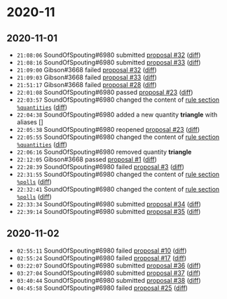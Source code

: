 # 2020-11

## 2020-11-01

* `21:08:06` SoundOfSpouting#6980 submitted [proposal #32](../proposals.md#32) ([diff](https://github.com/Quonauts/Quonauts-11/commit/179e2e586bb6b0a22bdaf8a57cb07b7d6e4f24af))
* `21:08:16` SoundOfSpouting#6980 submitted [proposal #33](../proposals.md#33) ([diff](https://github.com/Quonauts/Quonauts-11/commit/297f2baee31391ad906bb15d7a62a1577d422d64))
* `21:09:00` Gibson#3668 failed [proposal #32](../proposals.md#32) ([diff](https://github.com/Quonauts/Quonauts-11/commit/b0fe518734eeb0ab828d2bd51881836f0912ae12))
* `21:09:03` Gibson#3668 failed [proposal #33](../proposals.md#33) ([diff](https://github.com/Quonauts/Quonauts-11/commit/7d93a7c258e106c62ac49a1e0d76f63d865e3f75))
* `21:51:17` Gibson#3668 failed [proposal #28](../proposals.md#28) ([diff](https://github.com/Quonauts/Quonauts-11/commit/e15fc6e3bfd4fb19b1b0794029682f9ea428a0f8))
* `22:01:08` SoundOfSpouting#6980 passed [proposal #23](../proposals.md#23) ([diff](https://github.com/Quonauts/Quonauts-11/commit/652e5e1c2620bd68d3166a417366cc50ccebd1e6))
* `22:03:57` SoundOfSpouting#6980 changed the content of [rule section `%quantities`](../rules.md#quantities) ([diff](https://github.com/Quonauts/Quonauts-11/commit/97bf7c0455e3cba39c9294dc5552288848550d75))
* `22:04:38` SoundOfSpouting#6980 added a new quantity **triangle** with aliases []
* `22:05:38` SoundOfSpouting#6980 reopened [proposal #23](../proposals.md#23) ([diff](https://github.com/Quonauts/Quonauts-11/commit/f9ced33d4ca0fbdf192cb9da3bae017217b9707b))
* `22:05:55` SoundOfSpouting#6980 changed the content of [rule section `%quantities`](../rules.md#quantities) ([diff](https://github.com/Quonauts/Quonauts-11/commit/6cb6c6eaa9820270fe62221bfce32585a15c4b15))
* `22:06:16` SoundOfSpouting#6980 removed quantity **triangle**
* `22:12:05` Gibson#3668 passed [proposal #1](../proposals.md#1) ([diff](https://github.com/Quonauts/Quonauts-11/commit/fccfcd4a100fca038d2fd2174e4ed01ec8c601cb))
* `22:28:39` SoundOfSpouting#6980 failed [proposal #3](../proposals.md#3) ([diff](https://github.com/Quonauts/Quonauts-11/commit/511cab882f7d2d2fae10feddeb14251051559b33))
* `22:31:55` SoundOfSpouting#6980 changed the content of [rule section `%polls`](../rules.md#polls) ([diff](https://github.com/Quonauts/Quonauts-11/commit/73b84860a3f5c31e751e88076f2225d980b8a27d))
* `22:32:41` SoundOfSpouting#6980 changed the content of [rule section `%polls`](../rules.md#polls) ([diff](https://github.com/Quonauts/Quonauts-11/commit/3b8149195892590129272b762fabe944ef5bb834))
* `22:33:34` SoundOfSpouting#6980 submitted [proposal #34](../proposals.md#34) ([diff](https://github.com/Quonauts/Quonauts-11/commit/b6f2670173cfae29153a23416a01cb5e90ca24c9))
* `22:39:14` SoundOfSpouting#6980 submitted [proposal #35](../proposals.md#35) ([diff](https://github.com/Quonauts/Quonauts-11/commit/b8d8cd6ddba87a354f0e59d6081021674b2e5169))

## 2020-11-02

* `02:55:11` SoundOfSpouting#6980 failed [proposal #10](../proposals.md#10) ([diff](https://github.com/Quonauts/Quonauts-11/commit/6ed263e97c1febd1aad524a39410cbb8159f85a7))
* `02:55:24` SoundOfSpouting#6980 failed [proposal #17](../proposals.md#17) ([diff](https://github.com/Quonauts/Quonauts-11/commit/d2e10422ce71d3798c80fd88cbfb49d66bbd45b3))
* `03:22:07` SoundOfSpouting#6980 submitted [proposal #36](../proposals.md#36) ([diff](https://github.com/Quonauts/Quonauts-11/commit/1b136e1d8d2fce2ac4509c4b513434efbd7e20b4))
* `03:27:04` SoundOfSpouting#6980 submitted [proposal #37](../proposals.md#37) ([diff](https://github.com/Quonauts/Quonauts-11/commit/1e67baa166a736a2b9f94bdb9bb16c1a2ccac112))
* `03:40:44` SoundOfSpouting#6980 submitted [proposal #38](../proposals.md#38) ([diff](https://github.com/Quonauts/Quonauts-11/commit/14533b105840669c9c27ee603deb5db378ab43a2))
* `04:45:58` SoundOfSpouting#6980 failed [proposal #25](../proposals.md#25) ([diff](https://github.com/Quonauts/Quonauts-11/commit/ba5adc6ea1e0a1b6ce4d4495f47adf07c9102812))
